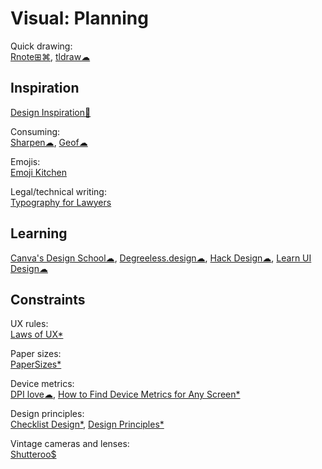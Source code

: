 # Visual: Planning

Quick drawing:  
[Rnote⊞⌘](https://rnote.flxzt.net/),
[tldraw☁](https://www.tldraw.com/)

## Inspiration

[Design Inspiration💩](https://github.com/emmabostian/design-inspiration)

Consuming:  
[Sharpen☁](https://sharpen.design/),
[Geof☁](https://www.geofcrowl.com/blog/articles/2020/2/17/collection-higs/)

Emojis:  
[Emoji Kitchen](https://emoji.supply/kitchen/)

Legal/technical writing:  
[Typography for Lawyers](https://typographyforlawyers.com/)

## Learning

[Canva's Design School☁](https://designschool.canva.com/),
[Degreeless.design☁](https://www.degreeless.design/),
[Hack Design☁](https://hackdesign.org/),
[Learn UI Design☁](https://learnui.design/)

## Constraints

UX rules:  
[Laws of UX*](https://lawsofux.com/)

Paper sizes:  
[PaperSizes*](https://papersizes.io/)

Device metrics:  
[DPI love☁](https://dpi.lv/),
[How to Find Device Metrics for Any Screen*](https://material.io/blog/device-metrics)

Design principles:  
[Checklist Design*](https://www.checklist.design/),
[Design Principles*](https://principles.design/)

Vintage cameras and lenses:  
[Shutteroo$](https://shutteroo.com/)
